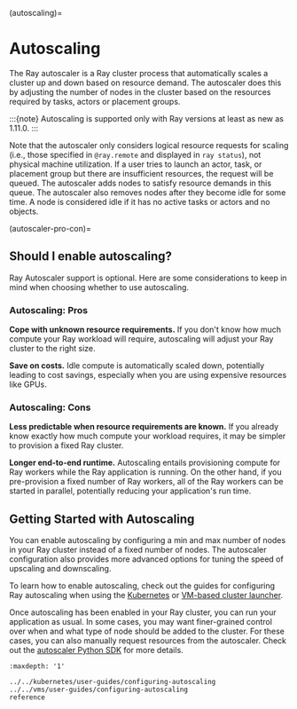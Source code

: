 (autoscaling)=
# Autoscaling

The Ray autoscaler is a Ray cluster process that automatically scales a cluster up and down based on resource demand.
The autoscaler does this by adjusting the number of nodes in the cluster based on the resources required by tasks, actors or placement groups.

:::{note}
Autoscaling is supported only with Ray versions at least
as new  as 1.11.0.
:::

Note that the autoscaler only considers logical resource requests for scaling (i.e., those specified in ``@ray.remote`` and displayed in `ray status`), not physical machine utilization. If a user tries to launch an actor, task, or placement group but there are insufficient resources, the request will be queued. The autoscaler adds nodes to satisfy resource demands in this queue.
The autoscaler also removes nodes after they become idle for some time.
A node is considered idle if it has no active tasks or actors and no objects.

(autoscaler-pro-con)=
## Should I enable autoscaling?
Ray Autoscaler support is optional.
Here are some considerations to keep in mind when choosing whether to use autoscaling.

### Autoscaling: Pros
**Cope with unknown resource requirements.** If you don't know how much compute your Ray
workload will require, autoscaling will adjust your Ray cluster to the right size.

**Save on costs.** Idle compute is automatically scaled down, potentially leading to cost savings,
especially when you are using expensive resources like GPUs.

### Autoscaling: Cons
**Less predictable when resource requirements are known.** If you already know exactly
how much compute your workload requires, it may be simpler to provision a fixed Ray cluster.

**Longer end-to-end runtime.** Autoscaling entails provisioning compute for Ray workers
while the Ray application is running. On the other hand, if you pre-provision a fixed
number of Ray workers, all of the Ray workers can be started in parallel, potentially reducing your application's
run time.

## Getting Started with Autoscaling

You can enable autoscaling by configuring a min and max number of nodes in your Ray cluster instead of a fixed number of nodes.
The autoscaler configuration also provides more advanced options for tuning the speed of upscaling and downscaling.

To learn how to enable autoscaling, check out the guides for configuring Ray autoscaling when using the [Kubernetes](kuberay-autoscaling) or [VM-based cluster launcher](vms-autoscaling).

Once autoscaling has been enabled in your Ray cluster, you can run your application as usual. In some cases, you may want finer-grained control over when and what type of node should be added to the cluster. For these cases, you can also manually request resources from the autoscaler. Check out the [autoscaler Python SDK](ref-autoscaler-sdk-request-resources-under-construction) for more details.

[//]: <> (TODO: we should include an example using request_resources and/or end-to-end examples of configuring a cluster and running an autoscaling application)

```{toctree}
:maxdepth: '1'

../../kubernetes/user-guides/configuring-autoscaling
../../vms/user-guides/configuring-autoscaling
reference
```
